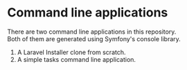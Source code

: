 # Command line applications

There are two command line applications in this repository.  
Both of them are generated using Symfony's console library.  

1. A Laravel Installer clone from scratch.  
2. A simple tasks command line application. 
